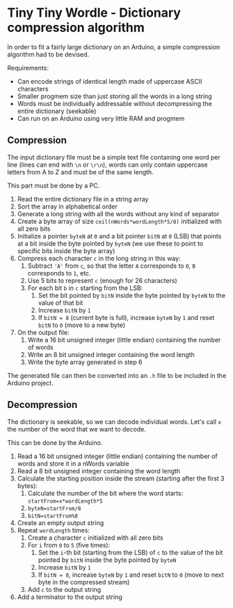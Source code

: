 # Tiny Tiny Wordle - Dictionary compression algorithm
In order to fit a fairly large dictionary on an Arduino, a simple compression algorithm had to be devised.

Requirements:
* Can encode strings of identical length made of uppercase ASCII characters
* Smaller progmem size than just storing all the words in a long string
* Words must be individually addressable without decompressing the entire dictionary (seekable)
* Can run on an Arduino using very little RAM and progmem

## Compression
The input dictionary file must be a simple text file containing one word per line (lines can end with `\n` or `\r\n`), words can only contain uppercase letters from A to Z and must be of the same length.

This part must be done by a PC.

1. Read the entire dictionary file in a string array
2. Sort the array in alphabetical order
3. Generate a long string with all the words without any kind of separator
4. Create a byte array of size `ceil(nWords*wordLength*5/8)` initialized with all zero bits
5. Initialize a pointer `byteN` at `0` and a bit pointer `bitN` at `0` (LSB) that points at a bit inside the byte pointed by `byteN` (we use these to point to specific bits inside the byte array)
6. Compress each character `c` in the long string in this way:
    1. Subtract `'A'` from `c`, so that the letter `A` corresponds to `0`, `B` corresponds to `1`, etc.
    2. Use 5 bits to represent `c` (enough for 26 characters)
    3. For each bit `b` in `c` starting from the LSB:
        1. Set the bit pointed by `bitN` inside the byte pointed by `byteN` to the value of that bit
        2. Increase `bitN` by `1`
        3. If `bitN = 8` (current byte is full), increase `byteN` by `1` and reset `bitN` to `0` (move to a new byte)
7. On the output file:
    1. Write a 16 bit unsigned integer (little endian) containing the number of words
    2. Write an 8 bit unsigned integer containing the word length
    3. Write the byte array generated in step 6

The generated file can then be converted into an `.h` file to be included in the Arduino project.

## Decompression
The dictionary is seekable, so we can decode individual words. Let's call `x` the number of the word that we want to decode.

This can be done by the Arduino.

1. Read a 16 bit unsigned integer (little endian) containing the number of words and store it in a nWords variable
2. Read a 8 bit unsigned integer containing the word length
3. Calculate the starting position inside the stream (starting after the first 3 bytes):
    1. Calculate the number of the bit where the word starts: `startFrom=x*wordLength*5`
    2. `byteN=startFrom/8`
    3. `bitN=startFrom%8`
4. Create an empty output string
5. Repeat `wordLength` times:
    1. Create a character `c` initialized with all zero bits
    1. For `i` from `0` to `5` (five times):
        1. Set the `i`-th bit (starting from the LSB) of `c` to the value of the bit pointed by `bitN` inside the byte pointed by `byteN`
        2. Increase `bitN` by `1`
        3. If `bitN = 8`, increase `byteN` by `1` and reset `bitN` to `0` (move to next byte in the compressed stream)
    2. Add `c` to the output string
6. Add a terminator to the output string
